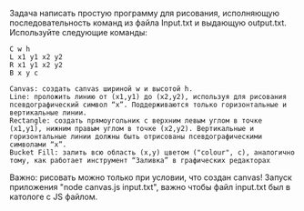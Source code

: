 Задача написать простую программу для рисования, исполняющую последовательность команд из файла Input.txt и выдающую output.txt. Используйте следующие команды:  
    
    C w h
    L x1 y1 x2 y2
    R x1 y1 x2 y2
    B x y c

    Canvas: создать canvas шириной w и высотой h.
    Line: проложить линию от (x1,y1) до (x2,y2), используя для рисования псевдографический символ “x”. Поддерживаются только горизонтальные и вертикальные линии.
    Rectangle: создать прямоугольник с верхним левым углом в точке (x1,y1), нижним правым углом в точке (x2,y2). Вертикальные и горизонтальные линии должны быть отрисованы псевдографическими символами “x”.
    Bucket Fill​: залить всю область (x,y) цветом ("colour", c), аналогично тому, как работает инструмент “Заливка” в графических редакторах
Важно: рисовать можно только при условии, что создан canvas!
    Запуск приложения "node canvas.js input.txt", важно чтобы файл input.txt был в катологе с JS файлом.